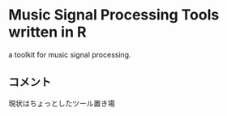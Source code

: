 Music Signal Processing Tools written in R
==========================================

a toolkit for music signal processing.


コメント
-------
現状はちょっとしたツール置き場

